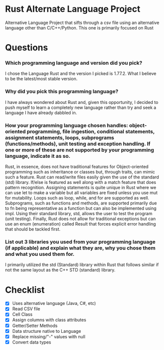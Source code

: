 # Rust Alternate Language Project
Alternative Language Project that sifts through a csv file using an alternative language other than C/C++/Python. This one is primarily focused on Rust

# Questions
### Which programming language and version did you pick?
I chose the Language Rust and the version I picked is 1.77.2. What I believe to be the latest/most stable version.

### Why did you pick this programming language?
I have always wondered about Rust and, given this opportunity, I decided to push myself to learn a completely new language rather than try and seek a language I have already dabbled in.

### How your programming language chosen handles: object-oriented programming, file ingestion, conditional statements, assignment statements, loops, subprograms (functions/methods), unit testing and exception handling. If one or more of these are not supported by your programming language, indicate it as so. 
Rust, in essence, does not have traditional features for Object-oriented programming such as inheritance or classes but, through traits, can mimic such a feature. Rust can read/write files easily given the use of the standard (std) library. If/else is featured as well along with a match feature that does pattern recognition. Assigning statements is quite unique in Rust where we can use let to make a variable but all variables are fixed unless you use mut for mutability. Loops such as loop, while, and for are supported as well. Subprograms, such as functions and methods, are supported primarily due to fn being representative as a function but can also be implemented using impl. Using their standard library, std, allows the user to test the program (unit testing). Finally, Rust does not allow for traditional exceptions but can use an enum (enumeration) called Result that forces explicit error handling that should be tackled first.

### List out 3 libraries you used from your programming language (if applicable) and explain what they are, why you chose them and what you used them for.
I primarily utilized the std (Standard) library within Rust that follows similar if not the same layout as the C++ STD (standard) library.

# Checklist

* [x] Uses alternative language (Java, C#, etc)
* [X] Read CSV file
* [X] Cell Class
* [X] Assign columns with class attributes
* [X] Getter/Setter Methods
* [X] Data structure native to Language
* [X] Replace missing/"-" values with null
* [X] Convert data types
